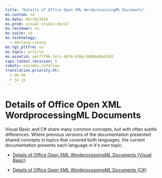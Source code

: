 ```yaml
---
title: "Details of Office Open XML WordprocessingML Documents"
ms.custom: na
ms.date: 09/19/2016
ms.prod: visual-studio-dev14
ms.reviewer: na
ms.suite: na
ms.technology: 
  - devlang-csharp
ms.tgt_pltfrm: na
ms.topic: article
ms.assetid: adcf7f96-3e7c-4d74-b36d-bb0bbd6ab3d2
caps.latest.revision: 5
robots: noindex,nofollow
translation.priority.ht: 
  - de-de
  - ja-jp
---
```

# Details of Office Open XML WordprocessingML Documents
Visual Basic and C# share many common concepts, but with often subtle differences. Where previous versions of the documentation presented shared concepts in topics that covered both languages, the current documentation presents each language in it's own topic.  
  
-   [Details of Office Open XML WordprocessingML Documents (Visual Basic)](../vs140/Details-of-Office-Open-XML-WordprocessingML-Documents--Visual-Basic-.md)  
  
-   [Details of Office Open XML WordprocessingML Documents (C#)](../vs140/Details-of-Office-Open-XML-WordprocessingML-Documents--C#-.md)